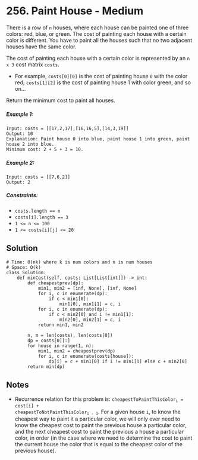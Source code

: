 # 256. Paint House - Medium

There is a row of `n` houses, where each house can be painted one of three colors: red, blue, or green. The cost of painting each house with a certain color is different. You have to paint all the houses such that no two adjacent houses have the same color.

The cost of painting each house with a certain color is represented by an `n x 3` cost matrix `costs`.

- For example, `costs[0][0]` is the cost of painting house `0` with the color red; `costs[1][2]` is the cost of painting house 1 with color green, and so on...

Return the minimum cost to paint all houses.

##### Example 1:

```
Input: costs = [[17,2,17],[16,16,5],[14,3,19]]
Output: 10
Explanation: Paint house 0 into blue, paint house 1 into green, paint house 2 into blue.
Minimum cost: 2 + 5 + 3 = 10.
```

##### Example 2:

```
Input: costs = [[7,6,2]]
Output: 2
```

##### Constraints:

- `costs.length == n`
- `costs[i].length == 3`
- `1 <= n <= 100`
- `1 <= costs[i][j] <= 20`

## Solution

```
# Time: O(nk) where k is num colors and n is num houses
# Space: O(k)
class Solution:
    def minCost(self, costs: List[List[int]]) -> int:
        def cheapestprev(dp):
            min1, min2 = [inf, None], [inf, None]
            for i, c in enumerate(dp):
                if c < min1[0]:
                    min1[0], min1[1] = c, i
            for i, c in enumerate(dp):
                if c < min2[0] and i != min1[1]:
                    min2[0], min2[1] = c, i
            return min1, min2
        
        n, m = len(costs), len(costs[0])
        dp = costs[0][:]
        for house in range(1, n):
            min1, min2 = cheapestprev(dp)
            for i, c in enumerate(costs[house]):
                dp[i] = c + min1[0] if i != min1[1] else c + min2[0]
        return min(dp)
```

## Notes
- Recurrence relation for this problem is: <code>cheapestToPaintThisColor<sub>i</sub> = cost[i] + cheapestToNotPaintThisColor<sub>i - 1</sub></code>. For a given house `i`, to know the cheapest way to paint it a particular color, we will only ever need to know the cheapest cost to paint the previous house a particular color, and the next cheapest cost to paint the previous a house a particular color, in order (in the case where we need to determine the cost to paint the current house the color that is equal to the cheapest color of the previous house).